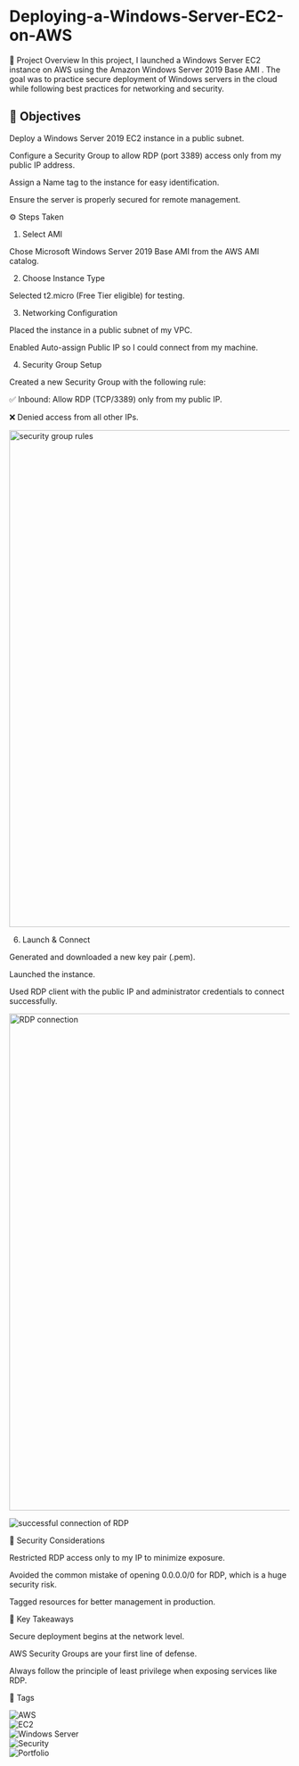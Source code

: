 # Deploying-a-Windows-Server-EC2-on-AWS
📌 Project Overview  In this project, I launched a Windows Server EC2 instance on AWS using the Amazon Windows Server 2019 Base AMI . The goal was to practice secure deployment of Windows servers in the cloud while following best practices for networking and security.


## 🎯 Objectives

Deploy a Windows Server 2019 EC2 instance in a public subnet.

Configure a Security Group to allow RDP (port 3389) access only from my public IP address.

Assign a Name tag to the instance for easy identification.

Ensure the server is properly secured for remote management.

⚙️ Steps Taken
1. Select AMI

Chose Microsoft Windows Server 2019 Base AMI from the AWS AMI catalog.

2. Choose Instance Type

Selected t2.micro (Free Tier eligible) for testing.

3. Networking Configuration

Placed the instance in a public subnet of my VPC.

Enabled Auto-assign Public IP so I could connect from my machine.

4. Security Group Setup

Created a new Security Group with the following rule:

✅ Inbound: Allow RDP (TCP/3389) only from my public IP.

❌ Denied access from all other IPs.

 <img width="1908" height="891" alt="security group rules" src="https://github.com/user-attachments/assets/8f3e4670-3c5a-4c64-875a-b274f680a147" />



6. Launch & Connect

Generated and downloaded a new key pair (.pem).

Launched the instance.

Used RDP client with the public IP and administrator credentials to connect successfully.

<img width="1908" height="891" alt="RDP connection" src="https://github.com/user-attachments/assets/302ee27e-73ee-47f2-aa91-ba8b6506b2db" />

![successful connection of RDP](https://github.com/user-attachments/assets/f3b22dcb-ee08-4ee8-b27f-b36caf67b4ee)


🔐 Security Considerations

Restricted RDP access only to my IP to minimize exposure.

Avoided the common mistake of opening 0.0.0.0/0 for RDP, which is a huge security risk.

Tagged resources for better management in production.


🧩 Key Takeaways

Secure deployment begins at the network level.

AWS Security Groups are your first line of defense.

Always follow the principle of least privilege when exposing services like RDP.


🔖 Tags  

![AWS](https://img.shields.io/badge/Cloud-AWS-orange?logo=amazon-aws&logoColor=white)  
![EC2](https://img.shields.io/badge/Compute-EC2-blue?logo=amazonec2&logoColor=white)  
![Windows Server](https://img.shields.io/badge/OS-Windows%20Server%202019-0078D6?logo=windows&logoColor=white)  
![Security](https://img.shields.io/badge/Focus-Cloud%20Security-red?logo=security&logoColor=white)  
![Portfolio](https://img.shields.io/badge/Type-Portfolio%20Project-green)

